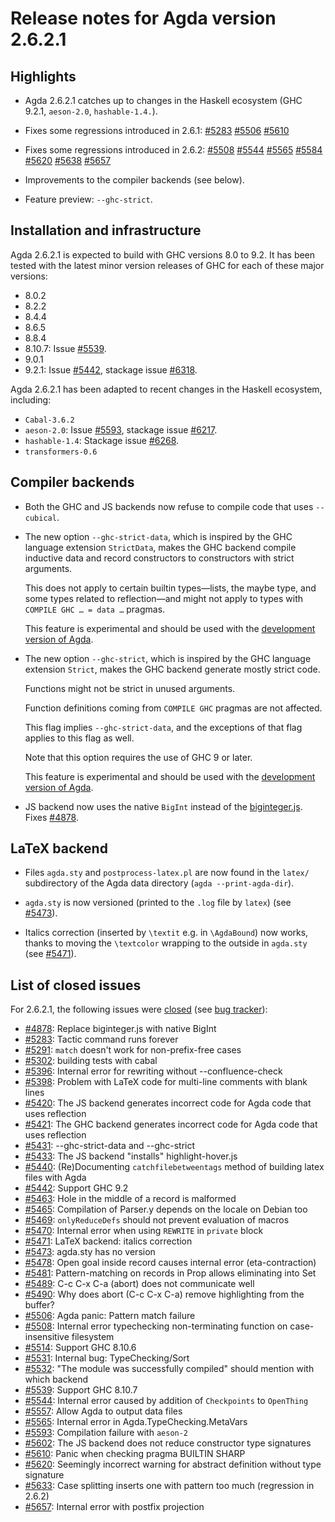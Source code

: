 Release notes for Agda version 2.6.2.1
======================================

Highlights
----------

* Agda 2.6.2.1 catches up to changes in the Haskell ecosystem
  (GHC 9.2.1, `aeson-2.0`, `hashable-1.4.`).

* Fixes some regressions introduced in 2.6.1:
  [#5283](https://github.com/agda/agda/issues/5283)
  [#5506](https://github.com/agda/agda/issues/5506)
  [#5610](https://github.com/agda/agda/issues/5610)

* Fixes some regressions introduced in 2.6.2:
  [#5508](https://github.com/agda/agda/issues/5508)
  [#5544](https://github.com/agda/agda/issues/5544)
  [#5565](https://github.com/agda/agda/issues/5565)
  [#5584](https://github.com/agda/agda/issues/5584)
  [#5620](https://github.com/agda/agda/issues/5620)
  [#5638](https://github.com/agda/agda/issues/5638)
  [#5657](https://github.com/agda/agda/issues/5657)

* Improvements to the compiler backends (see below).

* Feature preview: `--ghc-strict`.

Installation and infrastructure
-------------------------------

Agda 2.6.2.1 is expected to build with GHC versions 8.0 to 9.2.
It has been tested with the latest minor version releases of GHC for
each of these major versions:

  - 8.0.2
  - 8.2.2
  - 8.4.4
  - 8.6.5
  - 8.8.4
  - 8.10.7: Issue [#5539](https://github.com/agda/agda/issues/5539).
  - 9.0.1
  - 9.2.1:
    Issue [#5442](https://github.com/agda/agda/issues/5442),
    stackage issue [#6318](https://github.com/commercialhaskell/stackage/pull/6318).

Agda 2.6.2.1 has been adapted to recent changes in the Haskell ecosystem, including:

  - `Cabal-3.6.2`
  - `aeson-2.0`:
    Issue [#5593](https://github.com/agda/agda/issues/5593),
    stackage issue [#6217](https://github.com/commercialhaskell/stackage/issues/6217).
  - `hashable-1.4`:
    Stackage issue [#6268](https://github.com/commercialhaskell/stackage/issues/6268).
  - `transformers-0.6`

Compiler backends
-----------------

* Both the GHC and JS backends now refuse to compile code that uses
  `--cubical`.

* The new option `--ghc-strict-data`, which is inspired by the GHC
  language extension `StrictData`, makes the GHC backend compile
  inductive data and record constructors to constructors with strict
  arguments.

  This does not apply to certain builtin types—lists, the maybe type,
  and some types related to reflection—and might not apply to types
  with `COMPILE GHC … = data …` pragmas.

  This feature is experimental and should be used with the
  [development version of Agda](https://github.com/agda/agda).

* The new option `--ghc-strict`, which is inspired by the GHC language
  extension `Strict`, makes the GHC backend generate mostly strict
  code.

  Functions might not be strict in unused arguments.

  Function definitions coming from `COMPILE GHC` pragmas are not
  affected.

  This flag implies `--ghc-strict-data`, and the exceptions of that
  flag applies to this flag as well.

  Note that this option requires the use of GHC 9 or later.

  This feature is experimental and should be used with the
  [development version of Agda](https://github.com/agda/agda).


* JS backend now uses the native `BigInt` instead of the
  [biginteger.js](https://github.com/silentmatt/javascript-biginteger).
  Fixes [#4878](https://github.com/agda/agda/issues/4878).

LaTeX backend
-------------

* Files `agda.sty` and `postprocess-latex.pl` are now found in the `latex/`
  subdirectory of the Agda data directory (`agda --print-agda-dir`).

* `agda.sty` is now versioned (printed to the `.log` file by `latex`)
  (see [#5473](https://github.com/agda/agda/issues/5473)).

* Italics correction (inserted by `\textit` e.g. in `\AgdaBound`) now works,
  thanks to moving the `\textcolor` wrapping to the outside in `agda.sty`
  (see [#5471](https://github.com/agda/agda/issues/5471)).

List of closed issues
---------------------

For 2.6.2.1, the following issues were
[closed](https://github.com/agda/agda/issues?q=is%3Aissue+milestone%3A2.6.2.1+is%3Aclosed)
(see [bug tracker](https://github.com/agda/agda/issues)):

  - [#4878](https://github.com/agda/agda/issues/4878): Replace biginteger.js with native BigInt
  - [#5283](https://github.com/agda/agda/issues/5283): Tactic command runs forever
  - [#5291](https://github.com/agda/agda/issues/5291): `match` doesn't work for non-prefix-free cases
  - [#5302](https://github.com/agda/agda/issues/5302): building tests with cabal
  - [#5396](https://github.com/agda/agda/issues/5396): Internal error for rewriting without --confluence-check
  - [#5398](https://github.com/agda/agda/issues/5398): Problem with LaTeX code for multi-line comments with blank lines
  - [#5420](https://github.com/agda/agda/issues/5420): The JS backend generates incorrect code for Agda code that uses reflection
  - [#5421](https://github.com/agda/agda/issues/5421): The GHC backend generates incorrect code for Agda code that uses reflection
  - [#5431](https://github.com/agda/agda/issues/5431): --ghc-strict-data and --ghc-strict
  - [#5433](https://github.com/agda/agda/issues/5433): The JS backend "installs" highlight-hover.js
  - [#5440](https://github.com/agda/agda/issues/5440): (Re)Documenting `catchfilebetweentags` method of building latex files with Agda
  - [#5442](https://github.com/agda/agda/issues/5442): Support GHC 9.2
  - [#5463](https://github.com/agda/agda/issues/5463): Hole in the middle of a record is malformed
  - [#5465](https://github.com/agda/agda/issues/5465): Compilation of Parser.y depends on the locale on Debian too
  - [#5469](https://github.com/agda/agda/issues/5469): `onlyReduceDefs` should not prevent evaluation of macros
  - [#5470](https://github.com/agda/agda/issues/5470): Internal error when using `REWRITE` in `private` block
  - [#5471](https://github.com/agda/agda/issues/5471): LaTeX backend: italics correction
  - [#5473](https://github.com/agda/agda/issues/5473): agda.sty has no version
  - [#5478](https://github.com/agda/agda/issues/5478): Open goal inside record causes internal error (eta-contraction)
  - [#5481](https://github.com/agda/agda/issues/5481): Pattern-matching on records in Prop allows eliminating into Set
  - [#5489](https://github.com/agda/agda/issues/5489): C-c C-x C-a (abort) does not communicate well
  - [#5490](https://github.com/agda/agda/issues/5490): Why does abort (C-c C-x C-a) remove highlighting from the buffer?
  - [#5506](https://github.com/agda/agda/issues/5506): Agda panic: Pattern match failure
  - [#5508](https://github.com/agda/agda/issues/5508): Internal error typechecking non-terminating function on case-insensitive filesystem
  - [#5514](https://github.com/agda/agda/issues/5514): Support GHC 8.10.6
  - [#5531](https://github.com/agda/agda/issues/5531): Internal bug: TypeChecking/Sort
  - [#5532](https://github.com/agda/agda/issues/5532): "The module was successfully compiled" should mention with which backend
  - [#5539](https://github.com/agda/agda/issues/5539): Support GHC 8.10.7
  - [#5544](https://github.com/agda/agda/issues/5544): Internal error caused by addition of `Checkpoints` to `OpenThing`
  - [#5557](https://github.com/agda/agda/issues/5557): Allow Agda to output data files
  - [#5565](https://github.com/agda/agda/issues/5565): Internal error in Agda.TypeChecking.MetaVars
  - [#5593](https://github.com/agda/agda/issues/5593): Compilation failure with `aeson-2`
  - [#5602](https://github.com/agda/agda/issues/5602): The JS backend does not reduce constructor type signatures
  - [#5610](https://github.com/agda/agda/issues/5610): Panic when checking pragma BUILTIN SHARP
  - [#5620](https://github.com/agda/agda/issues/5620): Seemingly incorrect warning for abstract definition without type signature
  - [#5633](https://github.com/agda/agda/issues/5633): Case splitting inserts one with pattern too much (regression in 2.6.2)
  - [#5657](https://github.com/agda/agda/issues/5657): Internal error with postfix projection
